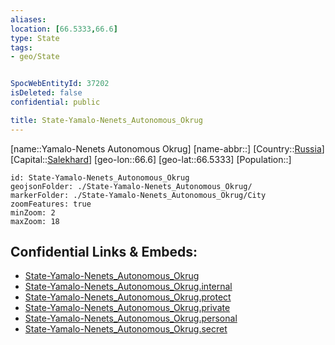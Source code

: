 ```yaml
---
aliases: 
location: [66.5333,66.6]
type: State
tags:
- geo/State


SpocWebEntityId: 37202
isDeleted: false
confidential: public

title: State-Yamalo-Nenets_Autonomous_Okrug
---
```

[name::Yamalo-Nenets Autonomous Okrug]
[name-abbr::]
[Country::[Russia](geo/Continent/Europe/Russia.md)]
[Capital::[Salekhard](geo/Continent/Europe/Russia/City/Salekhard.md)]
[geo-lon::66.6]
[geo-lat::66.5333]
[Population::]



```leaflet
id: State-Yamalo-Nenets_Autonomous_Okrug
geojsonFolder: ./State-Yamalo-Nenets_Autonomous_Okrug/
markerFolder: ./State-Yamalo-Nenets_Autonomous_Okrug/City
zoomFeatures: true 
minZoom: 2 
maxZoom: 18
```


## Confidential Links & Embeds: 
- [State-Yamalo-Nenets_Autonomous_Okrug](../../../../../../_public/geo/Continent/Europe/Russia/State/State-Yamalo-Nenets_Autonomous_Okrug.md) 
- [State-Yamalo-Nenets_Autonomous_Okrug.internal](../../../../../../_internal/geo/Continent/Europe/Russia/State/State-Yamalo-Nenets_Autonomous_Okrug.internal.md) 
- [State-Yamalo-Nenets_Autonomous_Okrug.protect](../../../../../../_protect/geo/Continent/Europe/Russia/State/State-Yamalo-Nenets_Autonomous_Okrug.protect.md) 
- [State-Yamalo-Nenets_Autonomous_Okrug.private](../../../../../../_private/geo/Continent/Europe/Russia/State/State-Yamalo-Nenets_Autonomous_Okrug.private.md) 
- [State-Yamalo-Nenets_Autonomous_Okrug.personal](../../../../../../_personal/geo/Continent/Europe/Russia/State/State-Yamalo-Nenets_Autonomous_Okrug.personal.md) 
- [State-Yamalo-Nenets_Autonomous_Okrug.secret](../../../../../../_secret/geo/Continent/Europe/Russia/State/State-Yamalo-Nenets_Autonomous_Okrug.secret.md) 
